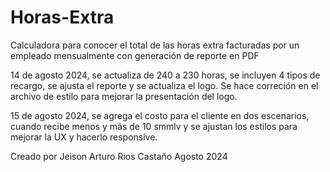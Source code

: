 # Horas-Extra

Calculadora para conocer el total de las horas extra facturadas por un empleado mensualmente con generación de reporte en PDF

14 de agosto 2024, se actualiza de 240 a 230 horas, se incluyen 4 tipos de recargo, se ajusta el reporte y se actualiza el logo. Se hace correción en el archivo de estilo para mejorar la presentación del logo.

15 de agosto 2024, se agrega el costo para el cliente en dos escenarios, cuando recibe menos y más de 10 smmlv y se ajustan los estilos para mejorar la UX y hacerlo responsive.

Creado por Jeison Arturo Rios Castaño Agosto 2024
